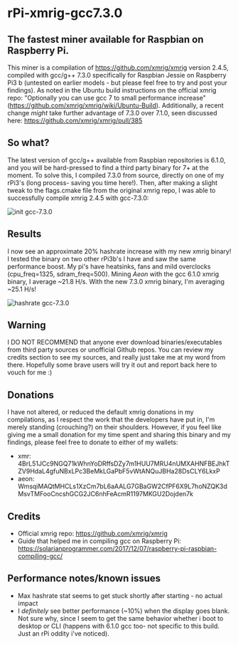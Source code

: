 # rPi-xmrig-gcc7.3.0
## The fastest miner available for Raspbian on Raspberry Pi.

This miner is a compilation of https://github.com/xmrig/xmrig version 2.4.5, compiled with gcc/g++ 7.3.0 specifically for Raspbian Jessie on Raspberry Pi3 b (untested on earlier models - but please feel free to try and post your findings). As noted in the Ubuntu build instructions on the official xmrig repo: "Optionally you can use gcc 7 to small performance increase" (https://github.com/xmrig/xmrig/wiki/Ubuntu-Build). Additionally, a recent change _might_ take further advantage of 7.3.0 over 7.1.0, seen discussed here: https://github.com/xmrig/xmrig/pull/385

## So what?

The latest version of gcc/g++ available from Raspbian repositories is 6.1.0, and you will be hard-pressed to find a third party binary for 7+ at the moment. To solve this, I compiled 7.3.0 from source, directly on one of my rPi3's (long process- saving you time here!). Then, after making a slight tweak to the flags.cmake file from the original xmrig repo, I was able to successfully compile xmrig 2.4.5 with gcc-7.3.0:

![init gcc-7.3.0](https://i.imgur.com/CV3gvNU.png)

## Results

I now see an approximate 20% hashrate increase with my new xmrig binary! I tested the binary on two other rPi3b's I have and saw the same performance boost. My pi's have heatsinks, fans and mild overclocks (cpu_freq=1325, sdram_freq=500). Mining *Aeon* with the gcc 6.1.0 xmrig binary, I average ~21.8 H/s. With the new 7.3.0 xmrig binary, I'm averaging ~25.1 H/s!

![hashrate gcc-7.3.0](https://i.imgur.com/84csjI4.png)

## Warning

I DO NOT RECOMMEND that anyone ever download binaries/executables from third party sources or unofficial Github repos. You can review my credits section to see my sources, and really just take me at my word from there. Hopefully some brave users will try it out and report back here to vouch for me :)

## Donations

I have not altered, or reduced the default xmrig donations in my compilations, as I respect the work that the developers have put in, I'm merely standing (crouching?) on their shoulders. However, if you feel like giving me a small donation for my time spent and sharing this binary and my findings, please feel free to donate to either of my wallets:
* xmr: 4BrL51JCc9NGQ71kWhnYoDRffsDZy7m1HUU7MRU4nUMXAHNFBEJhkTZV9HdaL4gfuNBxLPc3BeMkLGaPbF5vWtANQuJBHa28DsCLY6LkxP
* aeon: WmsqiMAQtMHCLs1XzCm7bL6aAALG7GBaGW2CfPF6X9L7hoNZQK3dMsvTMFooCncshGCG2JC6nhFeAcmR1197MKGU2Dojden7k

## Credits
* Official xmrig repo: https://github.com/xmrig/xmrig
* Guide that helped me in compiling gcc on Raspberry Pi: https://solarianprogrammer.com/2017/12/07/raspberry-pi-raspbian-compiling-gcc/

## Performance notes/known issues
* Max hashrate stat seems to get stuck shortly after starting - no actual impact
* I _definitely_ see better performance (~10%) when the display goes blank. Not sure why, since I seem to get the same behavior whether i boot to desktop or CLI (happens with 6.1.0 gcc too- not specific to this build. Just an rPi oddity i've noticed).
